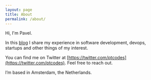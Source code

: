 ```yaml
---
layout: page
title: About
permalink: /about/
---
```


Hi, I'm Pavel.

In this [blog](/) I share my experience in software development, devops, startups and other things of my interest.

You can find me on Twitter at [https://twitter.com/ptcodes](https://twitter.com/ptcodes). Feel free to reach out.

I’m based in Amsterdam, the Netherlands.


